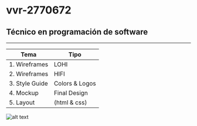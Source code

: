 # vvr-2770672
## Técnico en programación de software

---

| Tema | Tipo |
|----------|-------|
|1. Wireframes | LOHI |
|2. Wireframes | HIFI |
|3. Style Guide | Colors & Logos |
|4. Mockup | Final Design |
|5. Layout | (html & css) |

![alt text](https://static.vecteezy.com/system/resources/previews/013/078/569/non_2x/illustration-of-cute-colored-cat-cartoon-cat-image-in-format-suitable-for-children-s-book-design-elements-introduction-of-cats-to-children-books-or-posters-about-animal-free-png.png)

